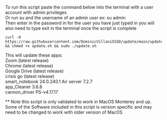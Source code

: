To run this script paste the command below into the terminal with a user account with admin privileges  
Or run su and the username of an admin user ex: su admin  
Then enter in the password in for the user you have just typed in
you will also need to type exit in the terminal once the script is complete 



```
curl -O https://raw.githubusercontent.com/DominicVillaniSSSD/update/main/update.sh && chmod +x update.sh && sudo ./update.sh
```

This will update these apps:  
Zoom (latest release)  
Chrome (latest release)  
Google Drive (latest release)  
crisis go (latest release)  
smart_notebook 24.0.240.1
Air server 7.2.7  
app_Cleaner 3.6.8  
cannon_driver PS-v4.17.17  

** Note this script is only validated to work in MacOS Monterey and up. Some of the Software included in this script is version specific and may need to be changed to work with older version of MacOS



